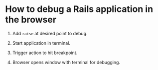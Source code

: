 # How to debug a Rails application in the browser

1. Add `raise` at desired point to debug.

2. Start application in terminal.

3. Trigger action to hit breakpoint.

4. Browser opens window with terminal for debugging.
